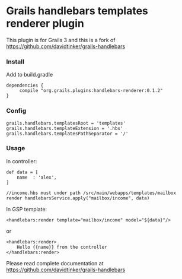 # Grails handlebars templates renderer plugin

This plugin is for Grails 3 and this is a fork of https://github.com/davidtinker/grails-handlebars


### Install

Add to build.gradle

    dependencies {
         compile "org.grails.plugins:handlebars-renderer:0.1.2"
    }

### Config

	grails.handlebars.templatesRoot = 'templates'
    grails.handlebars.templateExtension = '.hbs'
    grails.handlebars.templatesPathSeparator = '/'


### Usage

In controller:

	def data = [
    	name  : 'alex',
    ]
    
    //income.hbs must under path /src/main/webapps/templates/mailbox
    render handlebarsService.apply("mailbox/income", data)

    
In GSP template:    
    
    <handlebars:render template="mailbox/income" model="${data}"/>
    
or 
    
    <handlebars:render>
        Hello {{name}} from the controller
    </handlebars:render>
    
Please read complete documentation at https://github.com/davidtinker/grails-handlebars



 
 
